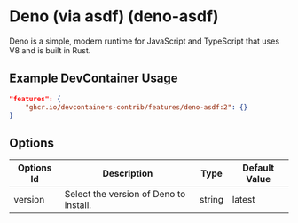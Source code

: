 
# Deno (via asdf) (deno-asdf)

Deno is a simple, modern runtime for JavaScript and TypeScript that uses V8 and is built in Rust.

## Example DevContainer Usage

```json
"features": {
    "ghcr.io/devcontainers-contrib/features/deno-asdf:2": {}
}
```

## Options

| Options Id | Description | Type | Default Value |
|-----|-----|-----|-----|
| version | Select the version of Deno to install. | string | latest |


